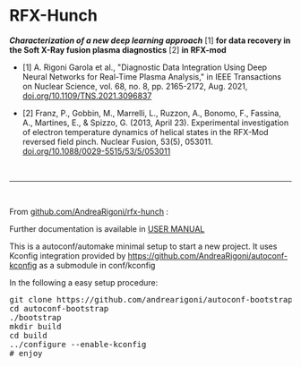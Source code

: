# RFX-Hunch

***Characterization of a new deep learning approach*** [1] **for data recovery in the Soft X-Ray fusion plasma diagnostics** [2] **in RFX-mod**

- [1] A. Rigoni Garola et al., "Diagnostic Data Integration Using Deep Neural Networks for Real-Time Plasma Analysis," in IEEE Transactions on Nuclear Science, vol. 68, no. 8, pp. 2165-2172, Aug. 2021, [doi.org/10.1109/TNS.2021.3096837](https://doi.org/10.1109/TNS.2021.3096837)

- [2] Franz, P., Gobbin, M., Marrelli, L., Ruzzon, A., Bonomo, F., Fassina, A., Martines, E., & Spizzo, G. (2013, April 23). Experimental investigation of electron temperature dynamics of helical states in the RFX-Mod reversed field pinch. Nuclear Fusion, 53(5), 053011. [doi.org/10.1088/0029-5515/53/5/053011](https://doi.org/10.1088/0029-5515/53/5/053011)

&nbsp;

-----------------------------------------------------------------





&nbsp;

From [github.com/AndreaRigoni/rfx-hunch](https://github.com/AndreaRigoni/rfx-hunch) :



Further documentation is available in [USER MANUAL](doc/README.md)



This is a autoconf/automake minimal setup to start a new project. It uses Kconfig integration 
provided by https://github.com/AndreaRigoni/autoconf-kconfig as a submodule in conf/kconfig

In the following a easy setup procedure:

<pre>
git clone https://github.com/andrearigoni/autoconf-bootstrap.git
cd autoconf-bootstrap
./bootstrap
mkdir build
cd build
../configure --enable-kconfig
# enjoy
</pre>

